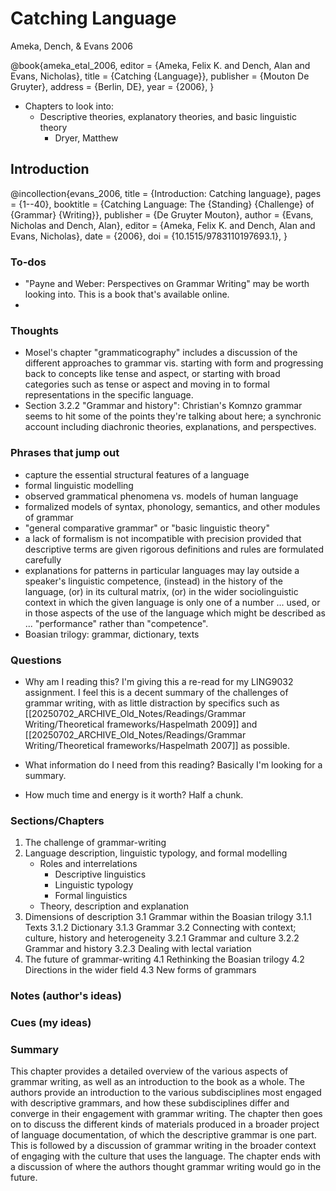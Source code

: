 # Catching Language

Ameka, Dench, & Evans 2006

@book{ameka_etal_2006,
	editor = {Ameka, Felix K. and Dench, Alan and Evans, Nicholas},
	title = {Catching {Language}},
	publisher = {Mouton De Gruyter},
	address = {Berlin, DE},
	year = {2006},
}

- Chapters to look into:
	- Descriptive theories, explanatory theories, and basic linguistic theory
		- Dryer, Matthew


## Introduction

@incollection{evans_2006,
	title = {Introduction: Catching language},
	pages = {1--40},
	booktitle = {Catching Language: The {Standing} {Challenge} of {Grammar} {Writing}},
	publisher = {De Gruyter Mouton},
	author = {Evans, Nicholas and Dench, Alan},
	editor = {Ameka, Felix K. and Dench, Alan and Evans, Nicholas},
	date = {2006},
	doi = {10.1515/9783110197693.1},
}

### To-dos
- "Payne and Weber: Perspectives on Grammar Writing" may be worth looking into. This is a book that's available online.
- 
### Thoughts
- Mosel's chapter "grammaticography" includes a discussion of the different approaches to grammar vis. starting with form and progressing back to concepts like tense and aspect, or starting with broad categories such as tense or aspect and moving in to formal representations in the specific language.
- Section 3.2.2 "Grammar and history": Christian's Komnzo grammar seems to hit some of the points they're talking about here; a synchronic account including diachronic theories, explanations, and perspectives. 
### Phrases that jump out
- capture the essential structural features of a language
- formal linguistic modelling 
- observed grammatical phenomena vs. models of human language 
- formalized models of syntax, phonology, semantics, and other modules of grammar 
- "general comparative grammar" or "basic linguistic theory" 
- a lack of formalism is not incompatible with precision provided that descriptive terms are given rigorous definitions and rules are formulated carefully 
- explanations for patterns in particular languages may lay outside a speaker's linguistic competence, (instead) in the history of the language, (or) in its cultural matrix, (or) in the wider sociolinguistic context in which the given language is only one of a number ... used, or in those aspects of the use of the language which might be described as ... "performance" rather than "competence". 
- Boasian trilogy: grammar, dictionary, texts 


### Questions
- Why am I reading this?
I'm giving this a re-read for my LING9032 assignment. 
I feel this is a decent summary of the challenges of grammar writing, with as little distraction by specifics such as [[20250702_ARCHIVE_Old_Notes/Readings/Grammar Writing/Theoretical frameworks/Haspelmath 2009]] and [[20250702_ARCHIVE_Old_Notes/Readings/Grammar Writing/Theoretical frameworks/Haspelmath 2007]] as possible.

- What information do I need from this reading?
Basically I'm looking for a summary.

- How much time and energy is it worth?
Half a chunk.


### Sections/Chapters

1. The challenge of grammar-writing
2. Language description, linguistic typology, and formal modelling
	- Roles and interrelations
		- Descriptive linguistics
		- Linguistic typology
		- Formal linguistics
	- Theory, description and explanation
3. Dimensions of description
	3.1 Grammar within the Boasian trilogy
		3.1.1 Texts
		3.1.2 Dictionary
		3.1.3 Grammar
	3.2 Connecting with context; culture, history and heterogeneity
		3.2.1 Grammar and culture
		3.2.2 Grammar and history
		3.2.3 Dealing with lectal variation
4. The future of grammar-writing
	4.1 Rethinking the Boasian trilogy
	4.2 Directions in the wider field
	4.3 New forms of grammars
	

### Notes (author's ideas)




### Cues (my ideas)




### Summary
This chapter provides a detailed overview of the various aspects of grammar writing, as well as an introduction to the book as a whole. The authors provide an introduction to the various subdisciplines most engaged with descriptive grammars, and how these subdisciplines differ and converge in their engagement with grammar writing. The chapter then goes on to discuss the different kinds of materials produced in a broader project of language documentation, of which the descriptive grammar is one part. This is followed by a discussion of grammar writing in the broader context of engaging with the culture that uses the language. The chapter ends with a discussion of where the authors thought grammar writing would go in the future. 